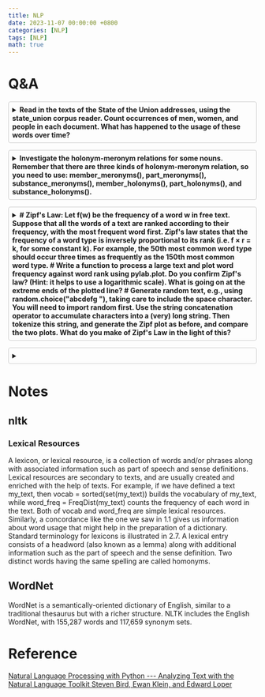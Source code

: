 ```yaml
---
title: NLP
date: 2023-11-07 00:00:00 +0800
categories: [NLP]
tags: [NLP]
math: true
---
```


<style>
  details {
    border: 1px solid #ccc;
    border-radius: 4px;
    padding: 0.5em;
    margin-bottom: 1em;
  }
  
  summary {
    font-weight: bold;
    cursor: pointer;
  }
  
  p {
    margin-top: 1em;
  }
</style>

# Q&A

<details>
  <summary>
    Read in the texts of the State of the Union addresses, using the state_union corpus reader. Count occurrences of men, women, and people in each document. What has happened to the usage of these words over time?

  </summary>

```python
from collections import Counter

#
out = {'men':{},'women':{},'people':{}}
for ids in nltk.corpus.state_union.fileids():
    counter = Counter(nltk.corpus.state_union.words(fileids=ids))

    out['men'][ids[:4]] = counter['men']
    out['women'][ids[:4]] = counter['women']
    out['people'][ids[:4]] = counter['people']

plt.figure(figsize=(20, 6))
plt.plot(out['men'].keys(), out['men'].values(), label='men')
plt.plot(out['women'].keys(), out['women'].values(), label='women')
plt.plot(out['people'].keys(), out['people'].values(), label='people')
plt.xticks(rotation=90)
plt.show()

```

</details>

<details>
  <summary>
    Investigate the holonym-meronym relations for some nouns. Remember that there are three kinds of holonym-meronym relation, so you need to use: member_meronyms(), part_meronyms(), substance_meronyms(), member_holonyms(), part_holonyms(), and substance_holonyms().
  </summary>
<p>
- **Member Meronym**: A member of a group or collection. For example, 'tree' is a member of 'forest'.
</p>
<p>
- **Part Meronym**: A part or component of something. For example, 'wheel' is a part of 'car'.
</p>
- **Substance Meronym**: A substance or material that makes up something. For example, 'steel' is a substance of 'bridge'.
<p>
- **Member Holonym**: The group or collection to which something belongs. For example, 'forest' is the group to which 'tree' belongs.
</p>
- **Part Holonym**: The whole entity that includes a part. For example, 'car' is the whole entity that includes 'wheel'.
<p>
- **Substance Holonym**: The whole entity that is made up of a substance. For example, 'bridge' is the whole entity made up of 'steel'.
</p>

```python
def print_meronym_holonym_relations(word):
    synsets = wn.synsets(word)
    if not synsets:
        print(f"No synsets found for '{word}'")
        return

    synset = synsets[0]  # Consider the first synset for simplicity

    print(f"\nInvestigating '{word}' - {synset.definition()}")

    # Member-Meronyms
    member_meronyms = synset.member_meronyms()
    print("\nMember Meronyms:")
    for meronym in member_meronyms:
        print(f" - {meronym.name()}: {meronym.definition()}")

    # Part-Meronyms
    part_meronyms = synset.part_meronyms()
    print("\nPart Meronyms:")
    for meronym in part_meronyms:
        print(f" - {meronym.name()}: {meronym.definition()}")

    # Substance-Meronyms
    substance_meronyms = synset.substance_meronyms()
    print("\nSubstance Meronyms:")
    for meronym in substance_meronyms:
        print(f" - {meronym.name()}: {meronym.definition()}")

    # Member-Holonyms
    member_holonyms = synset.member_holonyms()
    print("\nMember Holonyms:")
    for holonym in member_holonyms:
        print(f" - {holonym.name()}: {holonym.definition()}")

    # Part-Holonyms
    part_holonyms = synset.part_holonyms()
    print("\nPart Holonyms:")
    for holonym in part_holonyms:
        print(f" - {holonym.name()}: {holonym.definition()}")

    # Substance-Holonyms
    substance_holonyms = synset.substance_holonyms()
    print("\nSubstance Holonyms:")
    for holonym in substance_holonyms:
        print(f" - {holonym.name()}: {holonym.definition()}")


# Investigate the relations for selected nouns
words_to_investigate = ['tree', 'car', 'water']

for word in words_to_investigate:
    print_meronym_holonym_relations(word)
```

</details>

<details>
  <summary>
    # Zipf's Law: Let f(w) be the frequency of a word w in free text. Suppose that all the words of a text are ranked according to their frequency, with the most frequent word first. Zipf's law states that the frequency of a word type is inversely proportional to its rank (i.e. f × r = k, for some constant k). For example, the 50th most common word type should occur three times as frequently as the 150th most common word type.
# Write a function to process a large text and plot word frequency against word rank using pylab.plot. Do you confirm Zipf's law? (Hint: it helps to use a logarithmic scale). What is going on at the extreme ends of the plotted line?
# Generate random text, e.g., using random.choice("abcdefg "), taking care to include the space character. You will need to import random first. Use the string concatenation operator to accumulate characters into a (very) long string. Then tokenize this string, and generate the Zipf plot as before, and compare the two plots. What do you make of Zipf's Law in the light of this?
  </summary>

```python
from nltk.corpus import gutenberg
words = nltk.word_tokenize(gutenberg.raw('melville-moby_dick.txt'))

# Calculate word frequencies
word_freqs = Counter(words)

# Sort words by frequency
sorted_word_freqs = sorted(word_freqs.items(), key=lambda x: x[1], reverse=True)

# Extract ranks and frequencies
ranks = range(1, len(sorted_word_freqs) + 1)
frequencies = [freq for word, freq in sorted_word_freqs]

# Plot word frequency against rank
plt.figure(figsize=(12, 6))
plt.loglog(ranks, frequencies, marker=".")
plt.title("Word Frequency vs Rank in Moby Dick")
plt.xlabel("Rank")
plt.ylabel("Frequency")
plt.grid(True)
plt.show()

# Confirming Zipf's Law: f × r = k
# Check the constant k for the first few words
k_values = [freq * rank for freq, rank in zip(frequencies[:10], ranks[:10])]
print("k values for the first 10 words:", k_values)
print("Mean k value:", sum(k_values) / len(k_values))

```

```python
import random
# Generate random text
random_text = ''.join(random.choices("abcdefg ", k=1000000))

# Tokenize the random text
random_words = nltk.word_tokenize(random_text)

# Calculate word frequencies
random_word_freqs = Counter(random_words)

# Sort words by frequency
sorted_random_word_freqs = sorted(random_word_freqs.items(), key=lambda x: x[1], reverse=True)

# Extract ranks and frequencies
random_ranks = range(1, len(sorted_random_word_freqs) + 1)
random_frequencies = [freq for word, freq in sorted_random_word_freqs]

# Plot word frequency against rank for random text
plt.figure(figsize=(12, 6))
plt.loglog(random_ranks, random_frequencies, marker=".")
plt.title("Word Frequency vs Rank in Random Text")
plt.xlabel("Rank")
plt.ylabel("Frequency")
plt.grid(True)
plt.show()
```

</details>

<details>
  <summary>
    
  </summary>

</details>

# Notes

## nltk

### Lexical Resources

A lexicon, or lexical resource, is a collection of words and/or phrases along with associated information such as part of speech and sense definitions. Lexical resources are secondary to texts, and are usually created and enriched with the help of texts. For example, if we have defined a text my_text, then vocab = sorted(set(my_text)) builds the vocabulary of my_text, while word_freq = FreqDist(my_text) counts the frequency of each word in the text. Both of vocab and word_freq are simple lexical resources. Similarly, a concordance like the one we saw in 1.1 gives us information about word usage that might help in the preparation of a dictionary. Standard terminology for lexicons is illustrated in 2.7. A lexical entry consists of a headword (also known as a lemma) along with additional information such as the part of speech and the sense definition. Two distinct words having the same spelling are called homonyms.

## WordNet

WordNet is a semantically-oriented dictionary of English, similar to a traditional thesaurus but with a richer structure. NLTK includes the English WordNet, with 155,287 words and 117,659 synonym sets.

# Reference

[Natural Language Processing with Python --- Analyzing Text with the Natural Language Toolkit Steven Bird, Ewan Klein, and Edward Loper](https://www.nltk.org/book_1ed/)
